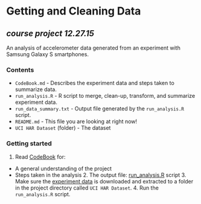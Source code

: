 # Getting and Cleaning Data 
## *course project 12.27.15*

An analysis of accelerometer data generated from an experiment with Samsung Galaxy S smartphones.

### Contents

  - `CodeBook.md` - Describes the experiment data and steps taken to summarize data.
  - `run_analysis.R` - R script to merge, clean-up, transform, and summarize experiment data.
  - `run_data_summary.txt` - Output file generated by the `run_analysis.R` script.
  - `README.md` - This file you are looking at right now!
  - `UCI HAR Dataset` (folder) - The dataset

### Getting started

  1. Read [CodeBook](CodeBook.md) for: 
- A general understanding of the project
- Steps taken in the analysis
  2. The output file: [run_analysis.R](run_analysis.R) script 
  3. Make sure the [experiment data](https://d396qusza40orc.cloudfront.net/getdata%2Fprojectfiles%2FUCI%20HAR%20Dataset.zip) is downloaded and extracted to a folder in the project directory called `UCI HAR Dataset`.
  4. Run the `run_analysis.R` script.
